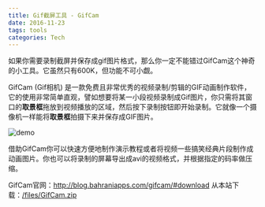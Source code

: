 ```yaml
---
title: Gif截屏工具 - GifCam
date: 2016-11-23
tags: tools
categories: Tech
---
```


如果你需要录制截屏并保存成gif图片格式，那么你一定不能错过GifCam这个神奇的小工具。它虽然只有600K，但功能不可小觑。

<!-- more -->

GifCam (Gif相机) 是一款免费且非常优秀的视频录制/剪辑的GIF动画制作软件，它的使用非常简单直观，譬如想要将某一小段视频录制成Gif图片，你只需将其窗口的**取景框**拖放到视频播放的区域，然后按下录制按钮即开始录制。它就像一个摄像机一样能将**取景框**拍摄下来并保存成GIF图片。

![demo](https://tobyqin.github.io/images/demo.gif)

借助GifCam你可以快速方便地制作演示教程或者将视频一些搞笑经典片段制作成动画图片。你也可以将录制的屏幕导出成avi的视频格式，并根据指定的码率做压缩。

GifCam官网：http://blog.bahraniapps.com/gifcam/#download
从本站下载：[/files/GifCam.zip](/files/GifCam.zip)